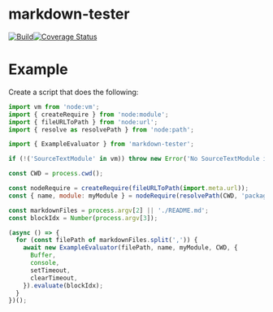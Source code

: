 # markdown-tester

[![Build](https://github.com/zerodep/markdown-tester/actions/workflows/build.yaml/badge.svg)](https://github.com/zerodep/markdown-tester/actions/workflows/build.yaml)[![Coverage Status](https://coveralls.io/repos/github/zerodep/markdown-tester/badge.svg?branch=main)](https://coveralls.io/github/zerodep/markdown-tester?branch=main)

# Example

Create a script that does the following:

```javascript
import vm from 'node:vm';
import { createRequire } from 'node:module';
import { fileURLToPath } from 'node:url';
import { resolve as resolvePath } from 'node:path';

import { ExampleEvaluator } from 'markdown-tester';

if (!('SourceTextModule' in vm)) throw new Error('No SourceTextModule in vm, try using node --experimental-vm-modules flag');

const CWD = process.cwd();

const nodeRequire = createRequire(fileURLToPath(import.meta.url));
const { name, module: myModule } = nodeRequire(resolvePath(CWD, 'package.json'));

const markdownFiles = process.argv[2] || './README.md';
const blockIdx = Number(process.argv[3]);

(async () => {
  for (const filePath of markdownFiles.split(',')) {
    await new ExampleEvaluator(filePath, name, myModule, CWD, {
      Buffer,
      console,
      setTimeout,
      clearTimeout,
    }).evaluate(blockIdx);
  }
})();
```
